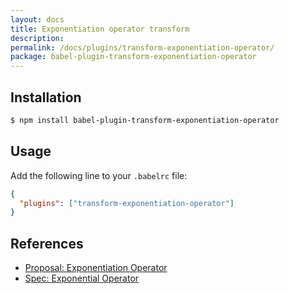 ```yaml
---
layout: docs
title: Exponentiation operator transform
description:
permalink: /docs/plugins/transform-exponentiation-operator/
package: babel-plugin-transform-exponentiation-operator
---
```


## Installation

```sh
$ npm install babel-plugin-transform-exponentiation-operator
```

## Usage

Add the following line to your `.babelrc` file:

```json
{
  "plugins": ["transform-exponentiation-operator"]
}
```

## References

* [Proposal: Exponentiation Operator](https://github.com/rwaldron/exponentiation-operator)
* [Spec: Exponential Operator](http://rwaldron.github.io/exponentiation-operator/)

